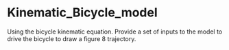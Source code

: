 # Kinematic_Bicycle_model
Using the bicycle kinematic equation. Provide a set of inputs to the model to drive the bicycle to draw a figure 8 trajectory.
